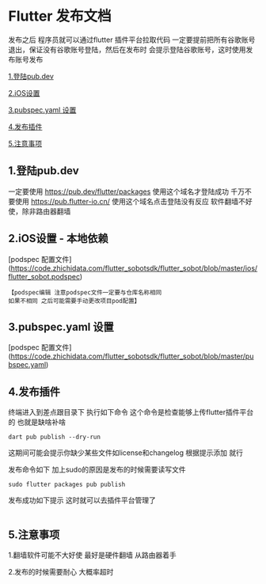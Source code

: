 # Flutter 发布文档 
发布之后 程序员就可以通过flutter 插件平台拉取代码
一定要提前把所有谷歌账号退出，保证没有谷歌账号登陆，然后在发布时 会提示登陆谷歌账号，这时使用发布账号发布

[1.登陆pub.dev](#flutter1)

[2.iOS设置](#flutter2)

[3.pubspec.yaml 设置](#flutter3)

[4.发布插件](#flutter4)

[5.注意事项](#flutter5)
## <a name="flutter1"> 1.登陆pub.dev </a>

一定要使用 https://pub.dev/flutter/packages 使用这个域名才登陆成功
千万不要使用 https://pub.flutter-io.cn/ 使用这个域名点击登陆没有反应
软件翻墙不好使，除非路由器翻墙

## <a name="flutter2"> 2.iOS设置 - 本地依赖 </a>

[podspec 配置文件]
(https://code.zhichidata.com/flutter_sobotsdk/flutter_sobot/blob/master/ios/flutter_sobot.podspec)

```
【podspec编辑 注意podspec文件一定要与仓库名称相同 
如果不相同 之后可能需要手动更改项目pod配置】
```


## <a name="flutter3"> 3.pubspec.yaml 设置 </a>

[podspec 配置文件]
(https://code.zhichidata.com/flutter_sobotsdk/flutter_sobot/blob/master/pubspec.yaml)


## <a name="flutter4"> 4.发布插件 </a>

终端进入到差点跟目录下 执行如下命令
这个命令是检查能够上传flutter插件平台的 也就是缺啥补啥

```
dart pub publish --dry-run
```

这期间可能会提示你缺少某些文件如license和changelog 根据提示添加
就行

发布命令如下 加上sudo的原因是发布的时候需要读写文件

```
sudo flutter packages pub publish 
```

发布成功如下提示 这时就可以去插件平台管理了
```

```

## <a name="flutter4"> 5.注意事项 </a>

1.翻墙软件可能不大好使 最好是硬件翻墙 从路由器着手

2.发布的时候需要耐心 大概率超时

